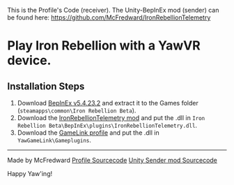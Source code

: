 This is the Profile's Code (receiver).
The Unity-BepInEx mod (sender) can be found here:
https://github.com/McFredward/IronRebellionTelemetry

# Play Iron Rebellion with a YawVR device.

## Installation Steps

1. Download [BepInEx v5.4.23.2](https://github.com/BepInEx/BepInEx/releases/tag/v5.4.23.2) and extract it to the Games folder (`steamapps\common\Iron Rebellion Beta`).
2. Download the [IronRebellionTelemetry mod](https://github.com/McFredward/IronRebellionTelemetry/releases/tag/v0.1) and put the .dll in `Iron Rebellion Beta\BepInEx\plugins\IronRebellionTelemetry.dll`.
3. Download the [GameLink profile](https://github.com/McFredward/GameLink-Plugins/releases/tag/iron-rebellion-profile) and put the .dll in `YawGameLink\Gameplugins`.

---

Made by McFredward
[Profile Sourcecode](https://github.com/McFredward/GameLink-Plugins/tree/IronRebellion/IronRebellionPlugin)
[Unity Sender mod Sourcecode](https://github.com/McFredward/IronRebellionTelemetry)

Happy Yaw'ing!
